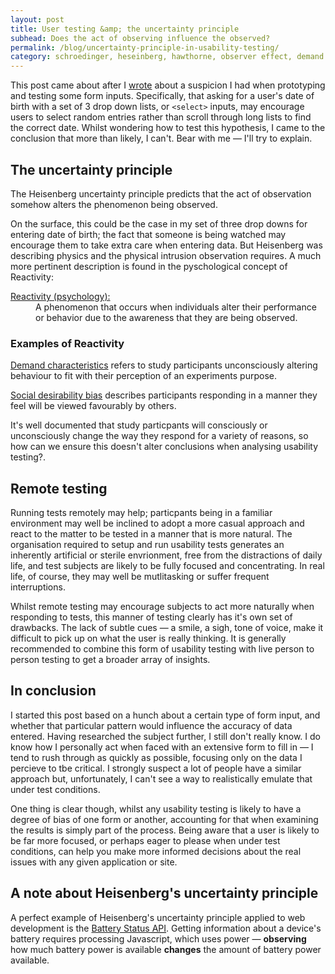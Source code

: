 ```yaml
---
layout: post
title: User testing &amp; the uncertainty principle 
subhead: Does the act of observing influence the observed?
permalink: /blog/uncertainty-principle-in-usability-testing/
category: schroedinger, heseinberg, hawthorne, observer effect, demand characteristics
---
```




This post came about after I <a href="/work/better-form-inputs/#date-drop-downs">wrote</a> about a suspicion I had when  prototyping and testing some form inputs. Specifically, that asking for a user&#39;s date of birth with a set of 3 drop down lists, or  <code and class="inline">&lt;select&gt;</code> inputs, may encourage users to select random entries rather than   scroll through long lists to find the correct date. Whilst wondering how to test this hypothesis, I came to the conclusion that more than likely, I can&#39;t. Bear with me &mdash; I&#39;ll try to explain.


## The uncertainty principle

<!-- figure class="callout content--figure">
            <img src="/blog/images/walt.jpg" alt="Walt" class="centred">
            <figcaption>This picture isn&#39;t as relevant as I first thought, so I&#39;m not going to use it.</figcaption>
</figure -->
The Heisenberg uncertainty principle predicts that the act of observation somehow alters the phenomenon being observed.

On the surface, this could be the case in my set of three drop downs for entering date of birth; the fact that someone is being watched may encourage them to take extra care when entering data. But Heisenberg was describing  physics and the physical intrusion observation requires. A much more pertinent description is found in the pyschological concept of Reactivity:

<dl class="callout callout__definition  callout--full callout--large">
   <dt><a href="http://en.wikipedia.org/wiki/Reactivity_(psychology)">Reactivity (psychology):</a></dt>
   <dd>A phenomenon that occurs when individuals alter their performance or behavior due to the awareness that they are being observed.</dd>
</dl>

<aside class="callout"><h3 class="callout--header__note">Examples of Reactivity</h3><p><a href="http://en.wikipedia.org/wiki/Demand_characteristics">Demand characteristics</a> refers to study participants unconsciously altering  behaviour to fit with their perception of an experiments purpose. </p><p><a href="http://en.wikipedia.org/wiki/Social_desirability_bias">Social desirability bias</a> describes participants responding in a manner they feel will be viewed favourably by others. </p></aside>

It&#39;s well documented that study particpants will consciously or unconsciously change the way they respond for a variety of reasons, so how can we ensure this doesn&#39;t alter conclusions when analysing usability testing?.

## Remote testing

Running tests remotely may help; particpants being in a familiar environment may well be inclined to adopt a more casual approach and react to the matter to be tested in a manner that is more natural. The organisation required to setup and run usability tests generates an inherently artificial or sterile envrionment, free from the distractions of daily life, and  test subjects are likely to be fully focused and concentrating. In real life, of course, they may well be mutlitasking or suffer frequent interruptions.


Whilst remote testing may encourage subjects to act more naturally when responding to tests, this manner of testing clearly has it&#39;s own set of drawbacks. The lack of subtle cues &mdash; a smile, a sigh, tone of voice, make it difficult to pick up on what the user is really thinking. It is generally recommended to combine this form of usability testing with live person to person testing to get a broader array of insights.

## In conclusion

I started this post based on a hunch about a certain type of form input, and whether that particular pattern would influence the accuracy of data entered. Having researched the subject further, I still don&#39;t really know. I do know how I personally act when faced with an extensive form to fill in &mdash; I tend to rush through as quickly as possible, focusing only on the data I percieve to tbe critical.  I strongly suspect a lot of people have a similar approach but, unfortunately, I can&#39;t see a way to realistically emulate that under test conditions. 

One thing is clear though, whilst any usability testing is likely to have a degree of bias of one form or another,  accounting for that when examining the results is simply part of the process. Being aware that a user is likely to be far more focused, or perhaps eager to please  when under test conditions,  can help you make more informed decisions about the real issues with any given application or site.

<aside class="callout callout--full callout--note"><h2>A note about Heisenberg&#39;s uncertainty principle </h2><p>A perfect example of  Heisenberg&#39;s uncertainty principle applied to web development is the <a href="http://www.w3.org/TR/battery-status/">Battery Status <abbr title="Application Programming Interface">API</abbr></a>. Getting information about a device&#39;s battery requires processing Javascript, which uses  power &mdash; <strong>observing</strong> how much battery power is available <strong>changes</strong> the amount of battery power available.</p></aside>







 









